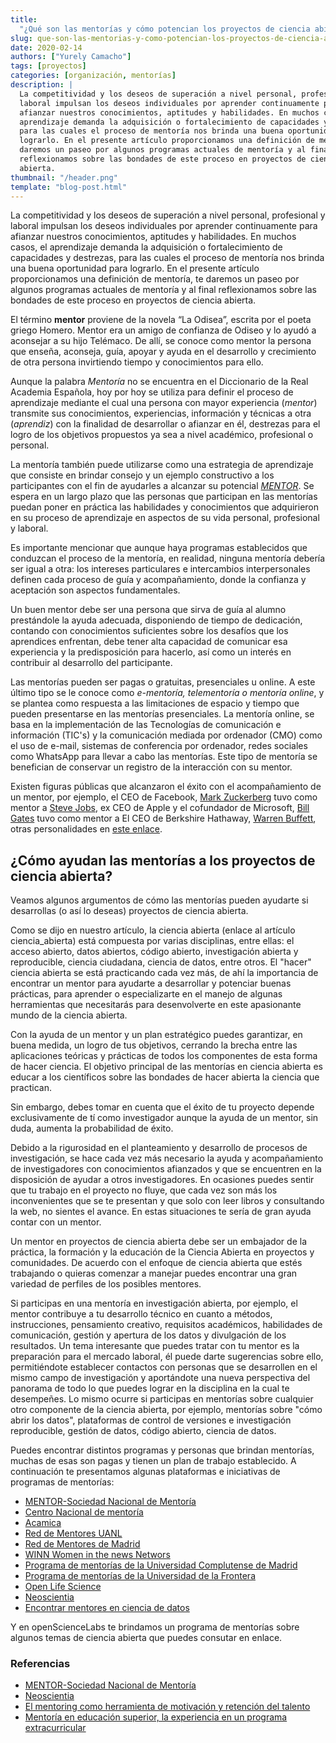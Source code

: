 ```yaml
---
title:
  "¿Qué son las mentorías y cómo potencian los proyectos de ciencia abierta?"
slug: que-son-las-mentorias-y-como-potencian-los-proyectos-de-ciencia-abierta
date: 2020-02-14
authors: ["Yurely Camacho"]
tags: [proyectos]
categories: [organización, mentorías]
description: |
  La competitividad y los deseos de superación a nivel personal, profesional y
  laboral impulsan los deseos individuales por aprender continuamente para
  afianzar nuestros conocimientos, aptitudes y habilidades. En muchos casos, el
  aprendizaje demanda la adquisición o fortalecimiento de capacidades y destrezas,
  para las cuales el proceso de mentoría nos brinda una buena oportunidad para
  lograrlo. En el presente artículo proporcionamos una definición de mentoría, te
  daremos un paseo por algunos programas actuales de mentoría y al final
  reflexionamos sobre las bondades de este proceso en proyectos de ciencia
  abierta.
thumbnail: "/header.png"
template: "blog-post.html"
---
```


<!-- # ¿Qué son las mentorías y cómo potencian los proyectos de  ciencia abierta? -->
<!-- **Por Yurely Camacho** -->

La competitividad y los deseos de superación a nivel personal, profesional y
laboral impulsan los deseos individuales por aprender continuamente para
afianzar nuestros conocimientos, aptitudes y habilidades. En muchos casos, el
aprendizaje demanda la adquisición o fortalecimiento de capacidades y destrezas,
para las cuales el proceso de mentoría nos brinda una buena oportunidad para
lograrlo. En el presente artículo proporcionamos una definición de mentoría, te
daremos un paseo por algunos programas actuales de mentoría y al final
reflexionamos sobre las bondades de este proceso en proyectos de ciencia
abierta.

<!-- TEASER_END -->

El término **mentor** proviene de la novela “La Odisea”, escrita por el poeta
griego Homero. Mentor era un amigo de confianza de Odiseo y lo ayudó a aconsejar
a su hijo Telémaco. De allí, se conoce como mentor la persona que enseña,
aconseja, guía, apoyar y ayuda en el desarrollo y crecimiento de otra persona
invirtiendo tiempo y conocimientos para ello.

Aunque la palabra _Mentoría_ no se encuentra en el Diccionario de la Real
Academia Española, hoy por hoy se utiliza para definir el proceso de aprendizaje
mediante el cual una persona con mayor experiencia (_mentor_) transmite sus
conocimientos, experiencias, información y técnicas a otra (_aprendiz_) con la
finalidad de desarrollar o afianzar en él, destrezas para el logro de los
objetivos propuestos ya sea a nivel académico, profesional o personal.

La mentoría también puede utilizarse como una estrategia de aprendizaje que
consiste en brindar consejo y un ejemplo constructivo a los participantes con el
fin de ayudarles a alcanzar su potencial [_MENTOR_](https://www.mentoring.org/).
Se espera en un largo plazo que las personas que participan en las mentorías
puedan poner en práctica las habilidades y conocimientos que adquirieron en su
proceso de aprendizaje en aspectos de su vida personal, profesional y laboral.

Es importante mencionar que aunque haya programas establecidos que conduzcan el
proceso de la mentoría, en realidad, ninguna mentoría debería ser igual a otra:
los intereses particulares e intercambios interpersonales definen cada proceso
de guía y acompañamiento, donde la confianza y aceptación son aspectos
fundamentales.

Un buen mentor debe ser una persona que sirva de guía al alumno prestándole la
ayuda adecuada, disponiendo de tiempo de dedicación, contando con conocimientos
suficientes sobre los desafíos que los aprendices enfrentan, debe tener alta
capacidad de comunicar esa experiencia y la predisposición para hacerlo, así
como un interés en contribuir al desarrollo del participante.

Las mentorías pueden ser pagas o gratuitas, presenciales u online. A este último
tipo se le conoce como _e-mentoría, telementoría o mentoría online_, y se
plantea como respuesta a las limitaciones de espacio y tiempo que pueden
presentarse en las mentorías presenciales. La mentoría online, se basa en la
implementación de las Tecnologías de comunicación e información (TIC's) y la
comunicación mediada por ordenador (CMO) como el uso de e-mail, sistemas de
conferencia por ordenador, redes sociales como WhatsApp para llevar a cabo las
mentorías. Este tipo de mentoría se benefician de conservar un registro de la
interacción con su mentor.

Existen figuras públicas que alcanzaron el éxito con el acompañamiento de un
mentor, por ejemplo, el CEO de Facebook,
[Mark Zuckerberg](https://es.wikipedia.org/wiki/Mark_Zuckerberg) tuvo como
mentor a [Steve Jobs](https://es.wikipedia.org/wiki/Steve_Jobs), ex CEO de Apple
y el cofundador de Microsoft,
[Bill Gates](https://es.wikipedia.org/wiki/Bill_Gates) tuvo como mentor a El CEO
de Berkshire Hathaway,
[Warren Buffett](https://es.wikipedia.org/wiki/Warren_Buffett), otras
personalidades en
[este enlace](https://sebastianpendino.com/ayuda-mentor-ejemplos/).

## ¿Cómo ayudan las mentorías a los proyectos de ciencia abierta?

Veamos algunos argumentos de cómo las mentorías pueden ayudarte si desarrollas
(o así lo deseas) proyectos de ciencia abierta.

Como se dijo en nuestro artículo, la ciencia abierta (enlace al artículo
ciencia_abierta) está compuesta por varias disciplinas, entre ellas: el acceso
abierto, datos abiertos, código abierto, investigación abierta y reproducible,
ciencia ciudadana, ciencia de datos, entre otros. El "hacer" ciencia abierta se
está practicando cada vez más, de ahí la importancia de encontrar un mentor para
ayudarte a desarrollar y potenciar buenas prácticas, para aprender o
especializarte en el manejo de algunas herramientas que necesitarás para
desenvolverte en este apasionante mundo de la ciencia abierta.

Con la ayuda de un mentor y un plan estratégico puedes garantizar, en buena
medida, un logro de tus objetivos, cerrando la brecha entre las aplicaciones
teóricas y prácticas de todos los componentes de esta forma de hacer ciencia. El
objetivo principal de las mentorías en ciencia abierta es educar a los
científicos sobre las bondades de hacer abierta la ciencia que practican.

Sin embargo, debes tomar en cuenta que el éxito de tu proyecto depende
exclusivamente de tí como investigador aunque la ayuda de un mentor, sin duda,
aumenta la probabilidad de éxito.

Debido a la rigurosidad en el planteamiento y desarrollo de procesos de
investigación, se hace cada vez más necesario la ayuda y acompañamiento de
investigadores con conocimientos afianzados y que se encuentren en la
disposición de ayudar a otros investigadores. En ocasiones puedes sentir que tu
trabajo en el proyecto no fluye, que cada vez son más los inconvenientes que se
te presentan y que solo con leer libros y consultando la web, no sientes el
avance. En estas situaciones te sería de gran ayuda contar con un mentor.

Un mentor en proyectos de ciencia abierta debe ser un embajador de la práctica,
la formación y la educación de la Ciencia Abierta en proyectos y comunidades. De
acuerdo con el enfoque de ciencia abierta que estés trabajando o quieras
comenzar a manejar puedes encontrar una gran variedad de perfiles de los
posibles mentores.

Si participas en una mentoría en investigación abierta, por ejemplo, el mentor
contribuye a tu desarrollo técnico en cuanto a métodos, instrucciones,
pensamiento creativo, requisitos académicos, habilidades de comunicación,
gestión y apertura de los datos y divulgación de los resultados. Un tema
interesante que puedes tratar con tu mentor es la preparación para el mercado
laboral, él puede darte sugerencias sobre ello, permitiéndote establecer
contactos con personas que se desarrollen en el mismo campo de investigación y
aportándote una nueva perspectiva del panorama de todo lo que puedes lograr en
la disciplina en la cual te desempeñes. Lo mismo ocurre si participas en
mentorías sobre cualquier otro componente de la ciencia abierta, por ejemplo,
mentorías sobre "cómo abrir los datos", plataformas de control de versiones e
investigación reproducible, gestión de datos, código abierto, ciencia de datos.

Puedes encontrar distintos programas y personas que brindan mentorías, muchas de
esas son pagas y tienen un plan de trabajo establecido. A continuación te
presentamos algunas plataformas e iniciativas de programas de mentorías:

- [MENTOR-Sociedad Nacional de Mentoría](https://www.mentoring.org/)
- [Centro Nacional de mentoría](https://www.nwrel.org/mentoring/)
- [Acamica](https://www.acamica.com/)
- [Red de Mentores UANL](http://innovacion.uanl.mx/mentoria/)
- [Red de Mentores de Madrid](https://www.madrimasd.org/emprendedores/red-mentores-madrid)
- [WINN Women in the news Networs](http://winnlatam.com/mentorias/)
- [Programa de mentorías de la Universidad Complutense de Madrid](https://www.ucm.es/mentorias)
- [Programa de mentorías de la Universidad de la Frontera](http://mentorias.ufro.cl/)
- [Open Life Science](https://openlifesci.org)
- [Neoscientia](https://neoscientia.com/mentoring/)
- [Encontrar mentores en ciencia de datos](https://mentorcruise.com/)

Y en openScienceLabs te brindamos un programa de mentorías sobre algunos temas
de ciencia abierta que puedes consutar en enlace.

### Referencias

- [MENTOR-Sociedad Nacional de Mentoría](https://www.mentoring.org/)
- [Neoscientia](https://neoscientia.com/mentoring/)
- [El mentoring como herramienta de motivación y retención del talento](http://pdfs.wke.es/2/2/7/6/pd0000012276.pdf)
- [Mentoría en educación superior, la experiencia en un programa extracurricular](http://www.scielo.org.mx/pdf/redie/v20n4/1607-4041-redie-20-04-86.pdf)
